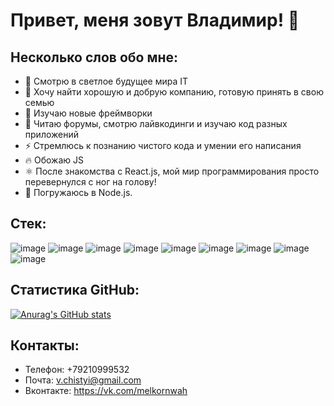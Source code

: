 # Привет, меня зовут Владимир! 👋


## Несколько слов обо мне:

- 🔭 Смотрю в светлое будущее мира IT
- 👯 Хочу найти хорошую и добрую компанию, готовую принять в свою семью
- 🤔 Изучаю новые фреймворки
- 💬 Читаю форумы, смотрю лайвкодинги и изучаю код разных приложений
- ⚡ Стремлюсь к познанию чистого кода и умении его написания
- 🔥 Обожаю JS
- ⚛️ После знакомства с React.js, мой мир программирования просто перевернулся с ног на голову!
- 🚢 Погружаюсь в Node.js.



## Стек:

![image](https://user-images.githubusercontent.com/44168663/113405002-c34c8b00-93b1-11eb-82ff-44719d1556b2.png)
![image](https://user-images.githubusercontent.com/44168663/113405893-3dc9da80-93b3-11eb-9694-3945adfd615c.png)
![image](https://user-images.githubusercontent.com/44168663/113405089-e6773a80-93b1-11eb-8106-581f963855a5.png)
![image](https://user-images.githubusercontent.com/44168663/113405220-263e2200-93b2-11eb-8b31-287912cdb57f.png)
![image](https://user-images.githubusercontent.com/44168663/113405449-8b921300-93b2-11eb-867d-b82c3e8a65e0.png)
![image](https://user-images.githubusercontent.com/44168663/113405691-e592d880-93b2-11eb-9ced-093ebd62ea13.png)
![image](https://user-images.githubusercontent.com/44168663/113405732-f17e9a80-93b2-11eb-81b4-f87bed8a3154.png)
![image](https://user-images.githubusercontent.com/44168663/113405851-2ab70a80-93b3-11eb-9d80-ca59f9fd3d1d.png)
![image](https://user-images.githubusercontent.com/44168663/113405554-b2e8e000-93b2-11eb-9692-cdee92a95c18.png)


## Статистика GitHub:
[![Anurag's GitHub stats](https://github-readme-stats.vercel.app/api?username=melkornwah)](https://github.com/anuraghazra/github-readme-stats)


## Контакты:
- Телефон: +79210999532
- Почта: v.chistyi@gmail.com
- Вконтакте: https://vk.com/melkornwah
